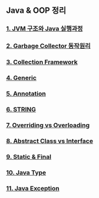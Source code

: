 ## Java & OOP 정리

### [1. JVM 구조와 Java 실행과정](JVM.md)
### [2. Garbage Collector 동작원리](GC.md)
### [3. Collection Framework](COLLECTION_FRAMEWORK.md)
### [4. Generic](GENERIC.md)
### [5. Annotation](ANNOTATION.md)
### [6. STRING](STRING.md)
### [7. Overriding vs Overloading](OVERLOADING_OVERRDING.md)
### [8. Abstract Class vs Interface](INTERFACE_ABSTRACTCLASS.md)
### [9. Static & Final](STATIC_FINAL.md)
### [10. Java Type](JAVA_TYPE.md)
### [11. Java Exception](JAVA_EXCEPTION.md)

